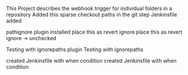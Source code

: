 This Project describes the webhook trigger for individual folders in a repository
Added this sparse checkout paths in the git step
Jenkinsfile added

pathignore plugin installed
place this as revert ignore
place this as revert ignore -> unchecked

Testing with ignorepaths plugin
Testing with ignorepaths

created Jenkinsfile with when condition
created Jenkinsfile with when condition
